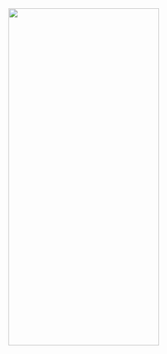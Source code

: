 

<img src="https://github.com/Louis-XWB/NovarCompose/blob/main/Screen_recording_20231104_192209.gif" width="300" height="669">
